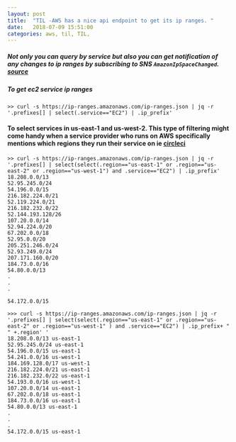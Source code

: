 ```yaml
---
layout: post
title:  "TIL -AWS has a nice api endpoint to get its ip ranges. "
date:   2018-07-09 15:51:00
categories: aws, til, TIL, 
---
```



##### Not only you can query by service but also you can get notification of any changes to ip ranges by subscribing to SNS `AmazonIpSpaceChanged`. [source](https://docs.aws.amazon.com/general/latest/gr/aws-ip-ranges.html)

##### To get ec2 service ip ranges

````
>> curl -s https://ip-ranges.amazonaws.com/ip-ranges.json | jq -r '.prefixes[] | select(.service=="EC2") | .ip_prefix'

````
#### To select services in us-east-1 and us-west-2. This type of filtering might come handy when a service provider  who runs on AWS specifically mentions which regions they run their service on ie [circleci](https://discuss.circleci.com/t/circleci-ip-range/10759)

````
>> curl -s https://ip-ranges.amazonaws.com/ip-ranges.json | jq -r '.prefixes[] | select(select(.region=="us-east-1" or .region=="us-east-2" or .region=="us-west-1") and .service=="EC2") | .ip_prefix'
18.208.0.0/13
52.95.245.0/24
54.196.0.0/15
216.182.224.0/21
52.119.224.0/21
216.182.232.0/22
52.144.193.128/26
107.20.0.0/14
52.94.224.0/20
67.202.0.0/18
52.95.0.0/20
205.251.246.0/24
52.93.249.0/24
207.171.160.0/20
184.73.0.0/16
54.80.0.0/13
.
.
.

54.172.0.0/15
````

````
>>> curl -s https://ip-ranges.amazonaws.com/ip-ranges.json | jq -r '.prefixes[] | select(select(.region=="us-east-1" or .region=="us-east-2" or .region=="us-west-1" ) and .service=="EC2") | .ip_prefix+ " " +.region' ' 
18.208.0.0/13 us-east-1
52.95.245.0/24 us-east-1
54.196.0.0/15 us-east-1
54.241.0.0/16 us-west-1
184.169.128.0/17 us-west-1
216.182.224.0/21 us-east-1
216.182.232.0/22 us-east-1
54.193.0.0/16 us-west-1
107.20.0.0/14 us-east-1
67.202.0.0/18 us-east-1
184.73.0.0/16 us-east-1
54.80.0.0/13 us-east-1
.
.
.
54.172.0.0/15 us-east-1
````